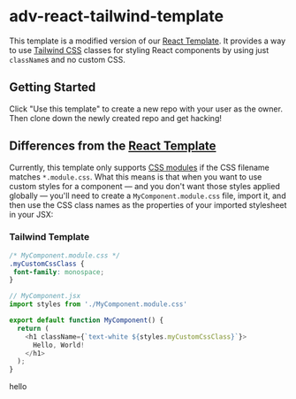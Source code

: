 # adv-react-tailwind-template

This template is a modified version of our [React
Template](https://github.com/alchemycodelab/react-template). It provides a way
to use [Tailwind CSS](https://tailwindcss.com/) classes for styling React
components by using just `className`s and no custom CSS.

## Getting Started

Click "Use this template" to create a new repo with your user as the owner. Then
clone down the newly created repo and get hacking!

## Differences from the [React Template](https://github.com/alchemycodelab/react-template)

Currently, this template only supports [CSS
modules](https://css-tricks.com/css-modules-part-1-need/) if the CSS filename
matches `*.module.css`. What this means is that when you want to use custom
styles for a component — and you don't want those styles applied globally —
you'll need to create a `MyComponent.module.css` file, import it, and then use
the CSS class names as the properties of your imported stylesheet in your JSX:

### Tailwind Template

```css
/* MyComponent.module.css */
.myCustomCssClass {
 font-family: monospace;
}
```

```js
// MyComponent.jsx
import styles from './MyComponent.module.css'

export default function MyComponent() {
  return (
    <h1 className={`text-white ${styles.myCustomCssClass}`}>
      Hello, World!
    </h1>
  );
}

```
hello
